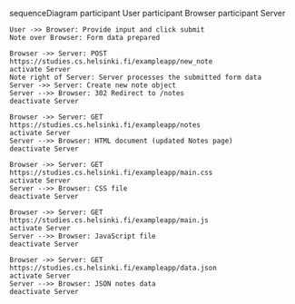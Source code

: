 sequenceDiagram
    participant User
    participant Browser
    participant Server

    User ->> Browser: Provide input and click submit
    Note over Browser: Form data prepared

    Browser ->> Server: POST https://studies.cs.helsinki.fi/exampleapp/new_note
    activate Server
    Note right of Server: Server processes the submitted form data
    Server ->> Server: Create new note object
    Server -->> Browser: 302 Redirect to /notes
    deactivate Server

    Browser ->> Server: GET https://studies.cs.helsinki.fi/exampleapp/notes
    activate Server
    Server -->> Browser: HTML document (updated Notes page)
    deactivate Server

    Browser ->> Server: GET https://studies.cs.helsinki.fi/exampleapp/main.css
    activate Server
    Server -->> Browser: CSS file
    deactivate Server

    Browser ->> Server: GET https://studies.cs.helsinki.fi/exampleapp/main.js
    activate Server
    Server -->> Browser: JavaScript file
    deactivate Server

    Browser ->> Server: GET https://studies.cs.helsinki.fi/exampleapp/data.json
    activate Server
    Server -->> Browser: JSON notes data
    deactivate Server